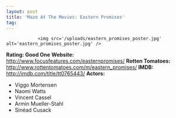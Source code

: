 ```yaml
---
layout: post
title: 'Maze At The Movies: Eastern Promises'
tag: 
---
```



                <img src='/uploads/eastern_promises_poster.jpg' alt='eastern_promises_poster.jpg' />
<p><strong>Rating: Good One</strong>
<strong>Website: </strong><a href="http://www.focusfeatures.com/easternpromises/"><a href="http://www.focusfeatures.com/easternpromises/">http://www.focusfeatures.com/easternpromises/</a></a>
<strong>Rotten Tomatoes: </strong><a href="http://www.rottentomatoes.com/m/eastern_promises/"><a href="http://www.rottentomatoes.com/m/eastern_promises/">http://www.rottentomatoes.com/m/eastern_promises/</a></a>
<strong>IMDB: </strong><a href="http://imdb.com/title/tt0765443/"><a href="http://imdb.com/title/tt0765443/">http://imdb.com/title/tt0765443/</a></a>
<strong>Actors: </strong></p>
<ul>
<li>Viggo Mortensen</li>
<li>Naomi Watts</li>
<li>Vincent Cassel</li>
<li>Armin Mueller-Stahl</li>
<li>Sinéad Cusack</li>
</ul>
            
